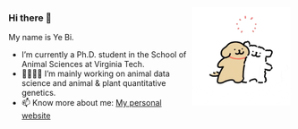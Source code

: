 <p align="left">
<img src="https://github.com/yebigithub/yebigithub/blob/main/线条小狗_好朋友.gif" align="right" width='35%' height='35%'>
  
<p align="left">

### Hi there 👋
My name is Ye Bi.
 - I’m currently a Ph.D. student in the School of Animal Sciences at Virginia Tech.  
 - 🌱🌾🐮🐷 I’m mainly working on animal data science and animal & plant quantitative genetics.  
 - 📫 Know more about me: [My personal website](https://yebigithub.github.io/)  

</p> 
